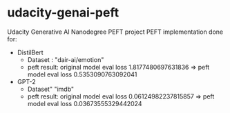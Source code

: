 # udacity-genai-peft
Udacity Generative AI Nanodegree PEFT project
PEFT implementation done for:
- DistilBert
    - Dataset : "dair-ai/emotion"
    - peft result: original model eval loss 1.8177480697631836 => peft model eval loss 0.5353090763092041
- GPT-2
    - Dataset" "imdb"
    - peft result: original model eval loss 0.06124982237815857 => peft model eval loss 0.03673555329442024


